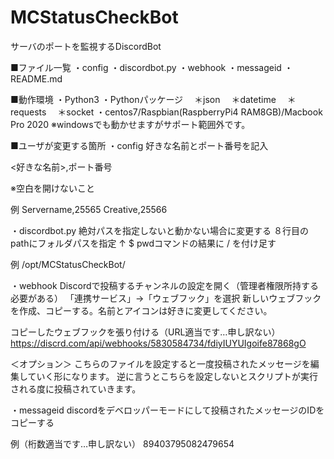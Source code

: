 # MCStatusCheckBot
サーバのポートを監視するDiscordBot

■ファイル一覧
・config
・discordbot.py
・webhook
・messageid
・README.md

■動作環境
・Python3
・Pythonパッケージ
　＊json
　＊datetime
　＊requests
　＊socket
・centos7/Raspbian(RaspberryPi4 RAM8GB)/Macbook Pro 2020
※windowsでも動かせますがサポート範囲外です。

■ユーザが変更する箇所
・config
好きな名前とポート番号を記入

<好きな名前>,ポート番号

※空白を開けないこと

例
Servername,25565
Creative,25566

・discordbot.py
絶対パスを指定しないと動かない場合に変更する
８行目のpathにフォルダパスを指定
↑ $ pwdコマンドの結果に / を付け足す

例
/opt/MCStatusCheckBot/

・webhook
Discordで投稿するチャンネルの設定を開く（管理者権限所持する必要がある）
「連携サービス」→「ウェブフック」を選択
新しいウェブフックを作成、コピーする。名前とアイコンは好きに変更してください。

コピーしたウェブフックを張り付ける（URL適当です…申し訳ない）
https://discrd.com/api/webhooks/5830584734/fdiyIUYUIgoife87868gO

＜オプション＞
こちらのファイルを設定すると一度投稿されたメッセージを編集していく形になります。
逆に言うとこちらを設定しないとスクリプトが実行される度に投稿されていきます。

・messageid
discordをデベロッパーモードにして投稿されたメッセージのIDをコピーする

例（桁数適当です…申し訳ない）
89403795082479654
